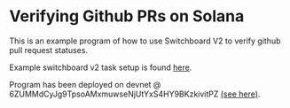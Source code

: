 # Verifying Github PRs on Solana

This is an example program of how to use Switchboard V2 to verify github pull request statuses.

Example switchboard v2 task setup is found [here](https://gist.github.com/ngundotra/13881cf0a68e187a3afca227ced396e8).

Program has been deployed on devnet @ 6ZUMMdCyJg9TpsoAMxmuwseNjUtYxS4HY9BKzkivitPZ [(see here)](https://explorer.solana.com/address/6ZUMMdCyJg9TpsoAMxmuwseNjUtYxS4HY9BKzkivitPZ?cluster=devnet).
